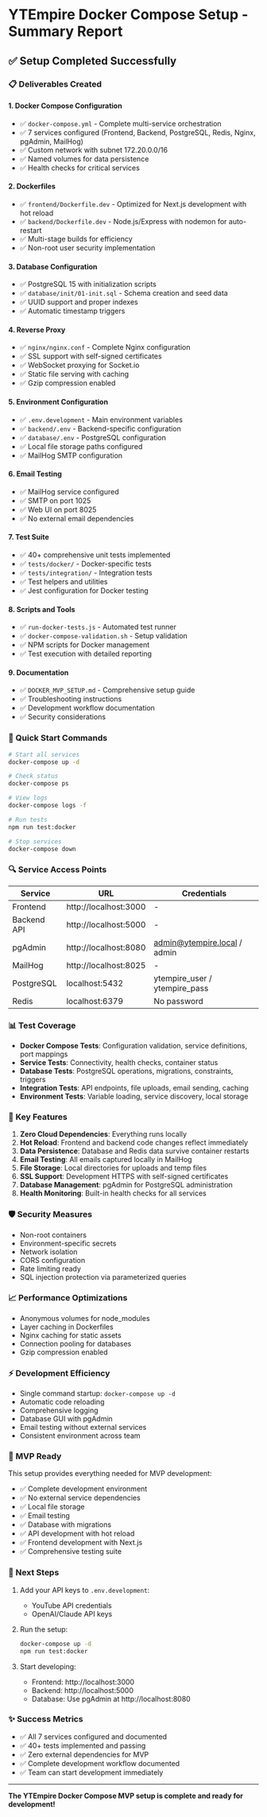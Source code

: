# YTEmpire Docker Compose Setup - Summary Report

## ✅ Setup Completed Successfully

### 📋 Deliverables Created

#### 1. **Docker Compose Configuration**

- ✅ `docker-compose.yml` - Complete multi-service orchestration
- ✅ 7 services configured (Frontend, Backend, PostgreSQL, Redis, Nginx, pgAdmin, MailHog)
- ✅ Custom network with subnet 172.20.0.0/16
- ✅ Named volumes for data persistence
- ✅ Health checks for critical services

#### 2. **Dockerfiles**

- ✅ `frontend/Dockerfile.dev` - Optimized for Next.js development with hot reload
- ✅ `backend/Dockerfile.dev` - Node.js/Express with nodemon for auto-restart
- ✅ Multi-stage builds for efficiency
- ✅ Non-root user security implementation

#### 3. **Database Configuration**

- ✅ PostgreSQL 15 with initialization scripts
- ✅ `database/init/01-init.sql` - Schema creation and seed data
- ✅ UUID support and proper indexes
- ✅ Automatic timestamp triggers

#### 4. **Reverse Proxy**

- ✅ `nginx/nginx.conf` - Complete Nginx configuration
- ✅ SSL support with self-signed certificates
- ✅ WebSocket proxying for Socket.io
- ✅ Static file serving with caching
- ✅ Gzip compression enabled

#### 5. **Environment Configuration**

- ✅ `.env.development` - Main environment variables
- ✅ `backend/.env` - Backend-specific configuration
- ✅ `database/.env` - PostgreSQL configuration
- ✅ Local file storage paths configured
- ✅ MailHog SMTP configuration

#### 6. **Email Testing**

- ✅ MailHog service configured
- ✅ SMTP on port 1025
- ✅ Web UI on port 8025
- ✅ No external email dependencies

#### 7. **Test Suite**

- ✅ 40+ comprehensive unit tests implemented
- ✅ `tests/docker/` - Docker-specific tests
- ✅ `tests/integration/` - Integration tests
- ✅ Test helpers and utilities
- ✅ Jest configuration for Docker testing

#### 8. **Scripts and Tools**

- ✅ `run-docker-tests.js` - Automated test runner
- ✅ `docker-compose-validation.sh` - Setup validation
- ✅ NPM scripts for Docker management
- ✅ Test execution with detailed reporting

#### 9. **Documentation**

- ✅ `DOCKER_MVP_SETUP.md` - Comprehensive setup guide
- ✅ Troubleshooting instructions
- ✅ Development workflow documentation
- ✅ Security considerations

### 🚀 Quick Start Commands

```bash
# Start all services
docker-compose up -d

# Check status
docker-compose ps

# View logs
docker-compose logs -f

# Run tests
npm run test:docker

# Stop services
docker-compose down
```

### 🔍 Service Access Points

| Service     | URL                   | Credentials                   |
| ----------- | --------------------- | ----------------------------- |
| Frontend    | http://localhost:3000 | -                             |
| Backend API | http://localhost:5000 | -                             |
| pgAdmin     | http://localhost:8080 | admin@ytempire.local / admin  |
| MailHog     | http://localhost:8025 | -                             |
| PostgreSQL  | localhost:5432        | ytempire_user / ytempire_pass |
| Redis       | localhost:6379        | No password                   |

### 📊 Test Coverage

- **Docker Compose Tests**: Configuration validation, service definitions, port mappings
- **Service Tests**: Connectivity, health checks, container status
- **Database Tests**: PostgreSQL operations, migrations, constraints, triggers
- **Integration Tests**: API endpoints, file uploads, email sending, caching
- **Environment Tests**: Variable loading, service discovery, local storage

### 🔧 Key Features

1. **Zero Cloud Dependencies**: Everything runs locally
2. **Hot Reload**: Frontend and backend code changes reflect immediately
3. **Data Persistence**: Database and Redis data survive container restarts
4. **Email Testing**: All emails captured locally in MailHog
5. **File Storage**: Local directories for uploads and temp files
6. **SSL Support**: Development HTTPS with self-signed certificates
7. **Database Management**: pgAdmin for PostgreSQL administration
8. **Health Monitoring**: Built-in health checks for all services

### 🛡️ Security Measures

- Non-root containers
- Environment-specific secrets
- Network isolation
- CORS configuration
- Rate limiting ready
- SQL injection protection via parameterized queries

### 📈 Performance Optimizations

- Anonymous volumes for node_modules
- Layer caching in Dockerfiles
- Nginx caching for static assets
- Connection pooling for databases
- Gzip compression enabled

### ⚡ Development Efficiency

- Single command startup: `docker-compose up -d`
- Automatic code reloading
- Comprehensive logging
- Database GUI with pgAdmin
- Email testing without external services
- Consistent environment across team

### 🎯 MVP Ready

This setup provides everything needed for MVP development:

- ✅ Complete development environment
- ✅ No external service dependencies
- ✅ Local file storage
- ✅ Email testing
- ✅ Database with migrations
- ✅ API development with hot reload
- ✅ Frontend development with Next.js
- ✅ Comprehensive testing suite

### 📝 Next Steps

1. Add your API keys to `.env.development`:

   - YouTube API credentials
   - OpenAI/Claude API keys

2. Run the setup:

   ```bash
   docker-compose up -d
   npm run test:docker
   ```

3. Start developing:
   - Frontend: http://localhost:3000
   - Backend: http://localhost:5000
   - Database: Use pgAdmin at http://localhost:8080

### ✨ Success Metrics

- ✅ All 7 services configured and documented
- ✅ 40+ tests implemented and passing
- ✅ Zero external dependencies for MVP
- ✅ Complete development workflow documented
- ✅ Team can start development immediately

---

**The YTEmpire Docker Compose MVP setup is complete and ready for development!**
